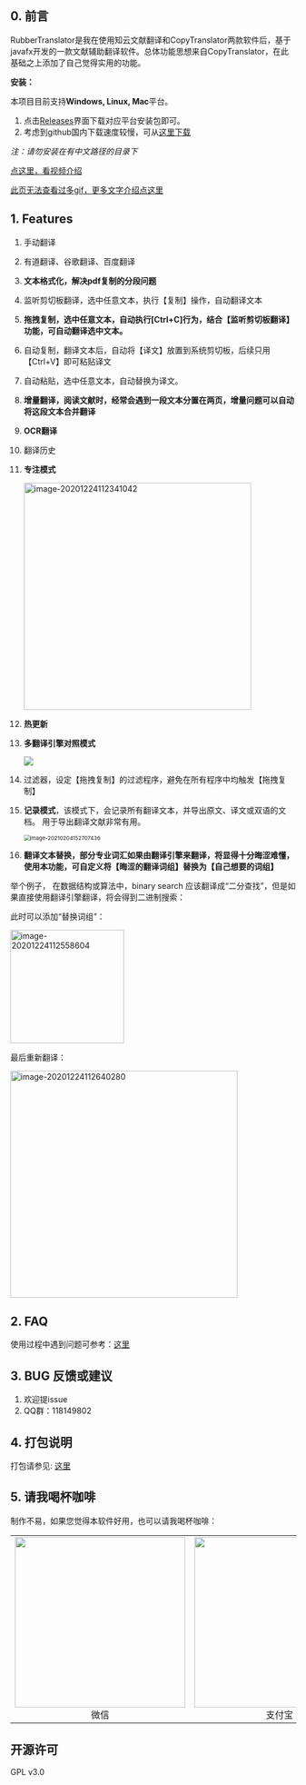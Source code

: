 
## 0. 前言

RubberTranslator是我在使用知云文献翻译和CopyTranslator两款软件后，基于javafx开发的一款文献辅助翻译软件。总体功能思想来自CopyTranslator，在此基础之上添加了自己觉得实用的功能。

**安装：**

本项目目前支持**Windows, Linux, Mac**平台。

1. 点击[Releases](https://github.com/ravenxrz/RubberTranslator/releases)界面下载对应平台安装包即可。
2. 考虑到github国内下载速度较慢，可从[这里下载](https://ravenxrz.lanzous.com/b01bezbcf)

*注：请勿安装在有中文路径的目录下*

[点这里，看视频介绍](https://www.bilibili.com/video/BV1Wy4y1e7HG)

[此页无法查看过多gif，更多文字介绍点这里](https://ravenxrz.gitee.io/archives/a79932ef.html)

## 1. Features

1. 手动翻译

2. 有道翻译、谷歌翻译、百度翻译

3. **文本格式化，解决pdf复制的分段问题**

4. 监听剪切板翻译，选中任意文本，执行【复制】操作，自动翻译文本

5. **拖拽复制，选中任意文本，自动执行[Ctrl+C]行为，结合【监听剪切板翻译】功能，可自动翻译选中文本。**

6. 自动复制，翻译文本后，自动将【译文】放置到系统剪切板，后续只用【Ctrl+V】即可粘贴译文

7. 自动粘贴，选中任意文本，自动替换为译文。

8. **增量翻译，阅读文献时，经常会遇到一段文本分置在两页，增量问题可以自动将这段文本合并翻译**

9. **OCR翻译**

10. 翻译历史

11. **专注模式**

    <img src="https://cdn.jsdelivr.net/gh/ravenxrz/PicBed/img/image-20201224112341042.png" alt="image-20201224112341042" height="400;" />

12. **热更新**

13. **多翻译引擎对照模式**

    ![](https://cdn.jsdelivr.net/gh/ravenxrz/PicBed/img/compare.gif)

14. 过滤器，设定【拖拽复制】的过滤程序，避免在所有程序中均触发【拖拽复制】

15. **记录模式**，该模式下，会记录所有翻译文本，并导出原文、译文或双语的文档。 用于导出翻译文献非常有用。

    <img src="https://img.imgdb.cn/item/602126523ffa7d37b3abe8aa.jpg" alt="image-20210204152707436" style="zoom: 67%;" />

16. **翻译文本替换，部分专业词汇如果由翻译引擎来翻译，将显得十分晦涩难懂，使用本功能，可自定义将【晦涩的翻译词组】替换为【自己想要的词组】**

举个例子， 在数据结构或算法中，binary search 应该翻译成“二分查找”，但是如果直接使用翻译引擎翻译，将会得到二进制搜索：

此时可以添加“替换词组”：

<img src="https://cdn.jsdelivr.net/gh/ravenxrz/PicBed/img/image-20201224112619645.png" alt="image-20201224112558604" height="200;" />

最后重新翻译：

<img src="https://cdn.jsdelivr.net/gh/ravenxrz/PicBed/img/image-20201224112640280.png" alt="image-20201224112640280" height="400;" />

## 2. FAQ

使用过程中遇到问题可参考：[这里](https://rubbertranslator.github.io/docs/index.html)

## 3. BUG 反馈或建议

1. 欢迎提issue
2. QQ群：118149802

## 4. 打包说明

打包请参见: [这里](https://github.com/ravenxrz/RubberTranslator/blob/master/RubberTranslator%E6%89%93%E5%8C%85%E8%AF%B4%E6%98%8E.md)

## 5. 请我喝杯咖啡

制作不易，如果您觉得本软件好用，也可以请我喝杯咖啡：

<table>     
    <tr>        
        <td >
            <center><img src="https://cdn.jsdelivr.net/gh/ravenxrz/PicBed/img/DXwQCn.png" width="300"><br>微信
            </center>
        </td>        
        <td >
            <center><img src="https://cdn.jsdelivr.net/gh/ravenxrz/PicBed/img/DXwQCn-1609901526157.png" width="300" ><br>支付宝
            </center>
        </td>    
    </tr>      
    <tr>         
</table>

## 开源许可

GPL v3.0
